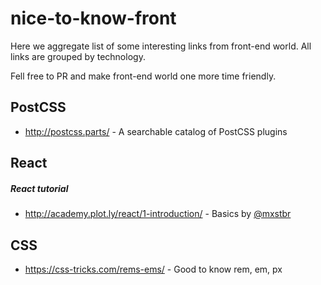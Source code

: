 # nice-to-know-front

Here we aggregate list of some interesting links from front-end world.
All links are grouped by technology.

Fell free to PR and make front-end world one more time friendly.

## PostCSS
* http://postcss.parts/ - A searchable catalog of PostCSS plugins


## React

##### React tutorial
* http://academy.plot.ly/react/1-introduction/ - Basics by [@mxstbr](https://twitter.com/@mxstbr)


## CSS
* https://css-tricks.com/rems-ems/ - Good to know rem, em, px
